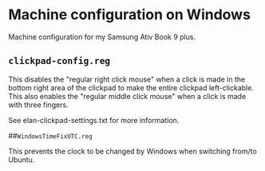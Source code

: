 # Machine configuration on Windows

Machine configuration for my Samsung Ativ Book 9 plus.

## `clickpad-config.reg`

This disables the "regular right click mouse" when a click is made in the bottom right area of the clickpad to make the entire clickpad left-clickable. This also enables the "regular middle click mouse" when a click is made with three fingers.

See elan-clickpad-settings.txt for more information.


##`WindowsTimeFixUTC.reg`

This prevents the clock to be changed by Windows when switching from/to Ubuntu.
